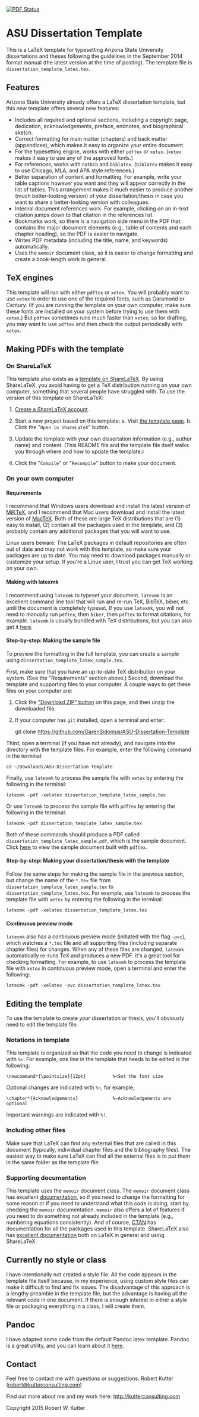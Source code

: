 [![PDF Status](https://www.sharelatex.com/github/repos/GarenSidonius/ASU-Dissertation-Template/builds/latest/badge.svg)](https://www.sharelatex.com/github/repos/GarenSidonius/ASU-Dissertation-Template/builds/latest/output.pdf)

ASU Dissertation Template
=========================

This is a LaTeX template for typesetting Arizona State University dissertations and theses following the guidelines in the September 2014 format manual (the latest version at the time of posting).
The template file is `dissertation_template_latex.tex`.

## Features

Arizona State University already offers a LaTeX dissertation template, but this new
template offers several new features:

* Includes all required and optional sections, including a copyright page, dedication, acknowledgements, preface, endnotes, and biographical sketch.
* Correct formatting for main matter (chapters) and back matter (appendices), which makes it easy to organize your entire document.
* For the typesetting engine, works with either `pdftex` or `xetex`. (`xetex` makes it easy to use any of the approved fonts.)
* For references, works with `natbib` and `biblatex`. (`biblatex` makes it easy to use Chicago, MLA, and APA style references.)
* Better separation of content and formatting. For example, write your table captions however you want and they will appear correctly in the list of tables. This arrangement makes it much easier to produce another (much better-looking version) of your dissertation/thesis in case you want to share a better-looking version with colleagues.
* Internal document references work. For example, clicking on an in-text citation jumps down to that citation in the references list.
* Bookmarks work, so there is a navigation side menu in the PDF that contains the major document elements (e.g., table of contents and each chapter heading), so the PDF is easier to navigate.
* Writes PDF metadata (including the title, name, and keywords) automatically.
* Uses the `memoir` document class, so it is easier to change formatting and create a book-length work in general.

## TeX engines

This template will run with either `pdftex` or `xetex`.
You will probably want to use `xetex` in order to use one of the required fonts, such as Garamond or Century.
(If you are running the template on your own computer, make sure these fonts are installed on your system before trying to use them with `xetex`.)
But `pdftex` sometimes runs much faster than `xetex`, so for drafting, you may want to use `pdftex` and then check the output periodically with `xetex`.

## Making PDFs with the template

### On ShareLaTeX

This template also exists as a [template on ShareLaTeX](https://www.sharelatex.com/templates/5714e0595dc3606e54ee0469).
By using ShareLaTeX, you avoid having to get a TeX distribution running on your own computer, something that several people have struggled with.
To use the version of this template on ShareLaTeX:

1. [Create a ShareLaTeX account](https://www.sharelatex.com/register).

2. Start a new project based on this template:
    a. Visit [the template page](https://www.sharelatex.com/templates/55124898eee6edb00c043cf2).
    b. Click the "`Open in ShareLaTeX`" button.

3. Update the template with your own dissertation information (e.g., author name) and content. (This README file and the template file itself walks you through where and how to update the template.)

4. Click the "`Compile`" or "`Recompile`" button to make your document.

### On your own computer

#### Requirements

I recommend that Windows users download and install the latest version of [MiKTeX](http://miktex.org/), and I recommend that Mac users download and install the latest version of [MacTeX](https://tug.org/mactex/).
Both of these are large TeX distributions that are (1) easy to install, (2) contain all the packages used in the template, and (3) probably contain any additional packages that you will want to use.

Linux users beware: The LaTeX packages in default repositories are often out of date and may not work with this template, so make sure your packages are up to date.
You may need to download packages manually or customize your setup.
If you're a Linux user, I trust you can get TeX working on your own.

#### Making with latexmk

I recommend using `latexmk` to typeset your document.
`latexmk` is an excellent command line tool that will run and re-run TeX, BibTeX, biber, etc. until the document is completely typeset.
If you use `latexmk`, you will not need to manually run `pdftex`, then `biber`, then `pdftex` to format citations, for example.
`latexmk` is usually bundled with TeX distributions, but you can also get it [here](http://users.phys.psu.edu/~collins/software/latexmk-jcc/).

#### Step-by-step: Making the sample file

To preview the formatting in the full template, you can create a sample using `dissertation_template_latex_sample.tex`.

First, make sure that you have an up-to-date TeX distribution on your system.
(See the "Requirements" section above.)
Second, download the template and supporting files to your computer.
A couple ways to get these files on your computer are:

1. Click the ["Download ZIP" button](https://github.com/GarenSidonius/ASU-Dissertation-Template/archive/master.zip) on this page, and then unzip the downloaded file.
2. If your computer has `git` installed, open a terminal and enter:

    git clone https://github.com/GarenSidonius/ASU-Dissertation-Template

Third, open a terminal (if you have not already), and navigate into the directory with the template files.
For example, enter the following command in the terminal:

    cd ~/Downloads/ASU-Dissertation-Template

Finally, use `latexmk` to process the sample file with `xetex` by entering the following in the terminal:

    latexmk -pdf -xelatex dissertation_template_latex_sample.tex

Or use `latexmk` to process the sample file with `pdftex` by entering the following in the terminal:

    latexmk -pdf dissertation_template_latex_sample.tex

Both of these commands should produce a PDF called `dissertation_template_latex_sample.pdf`, which is the sample document.
Click [here](https://www.sharelatex.com/github/repos/GarenSidonius/ASU-Dissertation-Template/builds/latest/output.pdf) to view the sample document built with `pdftex`.

#### Step-by-step: Making your dissertation/thesis with the template

Follow the same steps for making the sample file in the previous section, but change the name of the `*.tex` file from `dissertation_template_latex_sample.tex` to `dissertation_template_latex.tex`.
For example, use `latexmk` to process the template file with `xetex` by entering the following in the terminal:

    latexmk -pdf -xelatex dissertation_template_latex.tex

#### Continuous preview mode

`latexmk` also has a continuous preview mode (initiated with the flag `-pvc`), which watches a `*.tex` file and all supporting files (including separate chapter files) for changes.
When any of these files are changed, `latexmk` automatically re-runs TeX and produces a new PDF.
It's a great tool for checking formatting.
For example, to use `latexmk` to process the template file with `xetex` in continuous preview mode, open a terminal and enter the following:

    latexmk -pdf -xelatex -pvc dissertation_template_latex.tex

## Editing the template

To use the template to create *your* dissertation or thesis, you'll obviously need to edit the template file.

### Notations in template

This template is organized so that the code you need to change is indicated with `%<`. For example, one line in the template that needs to be edited is the following:

    \newcommand*{\pointsize}{12pt}          %<Set the font size

Optional changes are indicated with `%~`, for example,

    \chapter*{Acknowledgements}             %~Acknowledgements are optional

Important warnings are indicated with `%!`.

### Including other files

Make sure that LaTeX can find any external files that are called in this document (typically, individual chapter files and the bibliography files).
The easiest way to make sure LaTeX can find all the external files is to put them in the same folder as the template file.

### Supporting documentation

This template uses the `memoir` document class.
The `memoir` document class has excellent [documentation](http://www.tex.ac.uk/ctan/macros/latex/contrib/memoir/memman.pdf), so if you need to change the formatting for some reason or if you need to understand what this code is doing, start by checking the `memoir` documentation.
`memoir` also offers a lot of features if you need to do something not already included in the template (e.g., numbering equations consistently).
And of course, [CTAN](http://www.ctan.org/) has documentation for all the packages used in this template.
ShareLaTeX also has [excellent documentation](https://www.sharelatex.com/learn/Main_Page) both on LaTeX in general and using ShareLaTeX.

## Currently no style or class

I have intentionally not created a style file.
All the code appears in the template file itself because, in my experience, using custom style files can make it difficult to find and fix issues.
The disadvantage of this approach is a lengthy preamble in the template file, but the advantage is having all the relevant code in one document.
If there is enough interest in either a style file or packaging everything in a class, I will create them.

## Pandoc

I have adapted some code from the default Pandoc latex template.
Pandoc is a great utility, and you can learn about it [here](http://johnmacfarlane.net/pandoc/).

## Contact

Feel free to contact me with questions or suggestions: Robert Kutter (robert@kutterconsulting.com)

Find out more about me and my work here: <http://kutterconsulting.com>

Copyright 2015 Robert W. Kutter